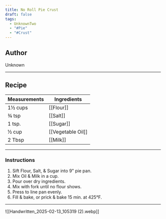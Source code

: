 ```yaml
---
title: No Roll Pie Crust
draft: false
tags:
  - UnknownTwo
  - "#Pie"
  - "#Crust"
---
```

## Author
Unknown
___
## Recipe

| Measurements | Ingredients               |
| :----------- | ------------------------- |
|1½ cups|[[Flour]]|
|¾ tsp|[[Salt]]|
|1 tsp.|[[Sugar]]|
|½ cup|[[Vegetable Oil]]|
|2 Tbsp|[[Milk]]|
___
### Instructions
1. Sift Flour, Salt, & Sugar into 9" pie pan.
2. Mix Oil & Milk in a cup.
3. Pour over dry ingredients.
4. Mix with fork until no flour shows.
5. Press to line pan evenly.
6. Fill & bake, or prick & bake 15 min. at 425°F.
___
![[Handwritten_2025-02-13_105319 (2).webp]]